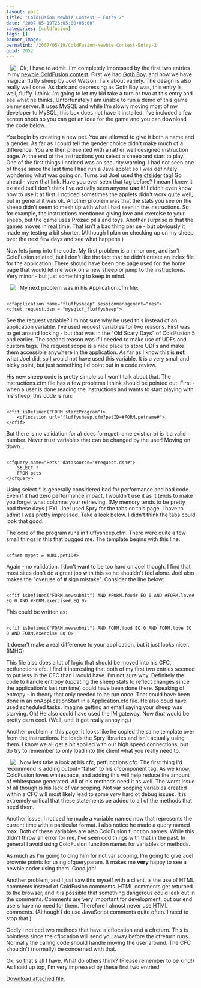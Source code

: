 ```yaml
---
layout: post
title: "ColdFusion Newbie Contest - Entry 2"
date: "2007-05-19T23:05:00+06:00"
categories: [coldfusion]
tags: []
banner_image: 
permalink: /2007/05/19/ColdFusion-Newbie-Contest-Entry-2
guid: 2052
---
```


<img src="http://ray.camdenfamily.com/demos/contest6/sheep1.jpg" align="left" hspace="10"> Ok, I have to admit. I'm completely impressed by the first two entries in my <a href="http://ray.camdenfamily.com/index.cfm/2007/4/16/ColdFusion-Newbie-Contest-Announced--Monster-Maker">newbie ColdFusion contest</a>. 
First we had <a href="http://ray.camdenfamily.com/index.cfm/2007/5/17/ColdFusion-Newbie-Contest--Entry-1">Goth Boy</a>, and now we have magical fluffy sheep by Joel Watson. Talk about variety. The design is also really well done.
As dark and depressing as Goth Boy was, this entry is, well, fluffy. I think I'm going to let my kid take a turn or two at this entry and see what he thinks. Unfortunately I am unable to run a demo of this game on my server. It uses
MySQL and while I'm slowly moving most of my developer to MySQL, this box does not have it installed. I've included a few screen shots so you can get an idea for the game and you can download the code below.

<more />


You begin by creating a new pet. You are allowed to give it both a name and a gender. As far as I could tell the gender choice didn't make much of a difference. You are then presented with a rather well designed instruction
page. At the end of the instructions you select a sheep and start to play. One of the first things I noticed was an security warning. I had not seen one of those since the last time I had run a Java applet so I was definitely 
wondering what was going on. Turns out Joel used the <a href="http://www.cfquickdocs.com/?getDoc=cfslider">cfslider</a> tag! Go ahead - view that link. Have you ever seen that tag before? I mean I knew it existed but I don't
think I've actually seen anyone <b>use</b> it! I didn't even know how to use it at first. I noticed sometimes the applets didn't work quite well, but in general it was ok. Another problem was that the stats you see on the sheep
didn't seem to mesh up with what I had seen in the instructions. So for example, the instructions mentioned giving love and exercise to your sheep, but the game uses Prozac pills and toys. Another surprise is that the games moves in real time. That isn't a bad thing per se - but obviously it made my testing a bit shorter. (Although I plan on checking up on my sheep over the next few days and see what happens.)

Now lets jump into the code. My first problem is a minor one, and isn't ColdFusion related, but I don't like the fact that he didn't create an index file for the application. There should have been one page used for the home page
that would let me work on a new sheep or jump to the instructions. Very minor - but just something to keep in mind. 

<img src="http://ray.camdenfamily.com/demos/contest6/sheep2.jpg" align="left" hspace="10">

My next problem was in his Application.cfm file:

<code>
&lt;cfapplication name="fluffysheep" sessionmanagement="Yes"&gt;
&lt;cfset request.dsn = "mysqlcf_fluffysheep"&gt;
</code>

See the request variable? I'm not sure why he used this instead of an application variable. I've used request variables for two reasons. First was to get around locking - but that was in the "Old Scary Days" of ColdFusion 5 and earlier. The 
second reason was if I needed to make use of UDFs and custom tags. The request scope is a nice place to store UDFs and make them accessible anywhere in the application. As far as I know this is <b>not</b> what Joel did, so I would
not have used this variable. It is a very small and picky point, but just something I'd point out in a code review.

His new sheep code is pretty simple so I won't talk about that. The instructions.cfm file has a few problems I think should be pointed out. First - when a user is done reading the instructions and wants to start playing with his sheep, this
code is run:

<code>
&lt;cfif isDefined("FORM.startProgram")&gt;
	&lt;cflocation url="fluffysheep.cfm?petID=#FORM.petname#"&gt;
&lt;/cfif&gt;
</code>

But there is no validation for a) does form.petname exist or b) is it a valid number. Never trust variables that can be changed by the user! Moving on down...

<code>
&lt;cfquery name="Pets" datasource="#request.dsn#"&gt;
	SELECT *
	FROM pets
&lt;/cfquery&gt;
</code>

Using select * is generally considered bad for performance and bad code. Even if it had zero performance impact, I wouldn't use it as it tends to make you forget what columns your retrieving. (My memory tends to be pretty bad 
these days.) FYI, Joel used Spry for the tabs on this page. I have to admit I was pretty impressed. Take a look below. I didn't think the tabs could look that good.

The core of the program runs in fluffysheep.cfm. There were quite a few small things in this that bugged me. The template begins with this line:

<code>
&lt;cfset mypet = #URL.petID#&gt;
</code>

Again - no validation. I don't want to be too hard on Joel though. I find that most sites don't do a great job with this so he shouldn't feel alone. Joel also makes the "overuse of # sign mistake". Consider the line below:

<code>
&lt;cfif isDefined("FORM.newsubmit") AND #FORM.food# EQ 0 AND #FORM.love# EQ 0 AND #FORM.exercise# EQ 0&gt;
</code>

This could be written as:

<code>
&lt;cfif isDefined("FORM.newsubmit") AND FORM.food EQ 0 AND FORM.love EQ 0 AND FORM.exercise EQ 0&gt;
</code>

It doesn't make a real difference to your application, but it just looks nicer. (IMHO) 

This file also does a lot of logic that should be moved into his CFC, petfunctions.cfc. I find it interesting that both of my first two entries seemed to put less in the CFC than I would have. I'm not sure why. Definitely the code
to handle entropy (updating the sheep stats to reflect changes since the application's last run time) could have been done there. Speaking of entropy - in theory that only needed to be run once. That could have been done in
an onApplicationStart in a Application.cfc file. He also coud have used scheduled tasks. Imagine getting an email saying your sheep was starving. Oh! He also could have used the IM gateway. Now <i>that</i> would be pretty
darn cool. (Well, until it got really annoying.)

Another problem in this page. It looks like he copied the same template over from the instructions. He loads the Spry libraries and isn't actually using them. I know we all get a bit spoiled with our high speed connections, but do
try to remember to only load into the client what you really need to.

<img src="http://ray.camdenfamily.com/demos/contest6/sheep3.jpg" align="left" hspace="10">

Now lets take a look at his cfc, petfunctions.cfc. The first thing I'd recommend is adding output="false" to his cfcomponent tag. As we know, ColdFusion loves whitespace, and adding this will help reduce the amount of whitespace
generated. All of his methods need it as well. The worst issue of all though is his lack of var scoping. Not var scoping variables created within a CFC will most likely lead to some <i>very</i> hard ot debug issues. It is extremely
critical that these statements be added to all of the methods that need them. 

Another issue. I noticed he made a variable named now that represents the current time with a particular format. I also notice he made a query named max. Both of these variables are also ColdFusion function names. While this
didn't throw an error for me, I've seen odd things with that in the past. In general I avoid using ColdFusion function names for variables or methods. 

As much as I'm going to ding him for not var scoping, I'm going to give Joel brownie points for using cfqueryparam. It makes me <b>very</b> happy to see a  newbie coder using them. Good job!

Another problem, and I just saw this myself with a client, is the use of HTML comments instead of ColdFusion comments. HTML comments get returned to the browser, and it is possible that something dangerous could
leak out in the comments. Comments are very important for development, but our end users have no need for them. Therefore I almost never use HTML comments. (Although I do use JavaScript comments quite often. I need to stop that.)

Oddly I noticed two methods that have a cflocation and a cfreturn. This is pointless since the cflocation will send you away before the cfreturn runs. Normally the calling code should handle moving the user around. The CFC shouldn't
(normally) be concerned with that.

Ok, so that's all I have. What do others think? (Please remember to be kind!) As I said up top, I'm very impressed by these first two entries!<p><a href='enclosures/D{% raw %}%3A%{% endraw %}5Cwebsites{% raw %}%5Cdev%{% endraw %}2Ecamdenfamily{% raw %}%2Ecom%{% endraw %}5Cenclosures{% raw %}%2Ffluffy%{% endraw %}20sheep%2Ezip'>Download attached file.</a></p>